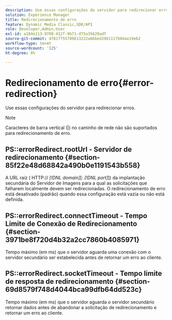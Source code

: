 ```yaml
---
description: Use essas configurações do servidor para redirecionar erros.
solution: Experience Manager
title: Redirecionamento de erro
feature: Dynamic Media Classic,SDK/API
role: Developer,Admin,User
exl-id: a184e113-9708-412f-9b71-d75a35629adf
source-git-commit: 4f81f755789613222a66bed2961117604ae19e62
workflow-type: tm+mt
source-wordcount: '125'
ht-degree: 0%

---
```


# Redirecionamento de erro{#error-redirection}

Use essas configurações do servidor para redirecionar erros.

>[!NOTE]
>
>Caracteres de barra vertical (|) no caminho de rede não são suportados para redirecionamento de erro.

## PS::errorRedirect.rootUrl - Servidor de redirecionamento {#section-85f22e48d68842a490b0e1191543b558}

A URL raiz ( HTTP:// *[!DNL domain]*[: *[!DNL port]*]) da implantação secundária do Servidor de Imagens para a qual as solicitações que falharem localmente devem ser redirecionadas. O redirecionamento de erro está desativado (padrão) quando essa configuração está vazia ou não está definida.

## PS::errorRedirect.connectTimeout - Tempo Limite de Conexão de Redirecionamento {#section-3971be8f720d4b32a2cc7860b4085971}

Tempo máximo (em ms) que o servidor aguarda uma conexão com o servidor secundário ser estabelecida antes de retornar um erro ao cliente.

## PS::errorRedirect.socketTimeout - Tempo limite de resposta de redirecionamento {#section-69d8579f748d4044bca99dfb64dd523c}

Tempo máximo (em ms) que o servidor aguarda o servidor secundário retornar dados antes de abandonar a solicitação de redirecionamento e retornar um erro ao cliente.
